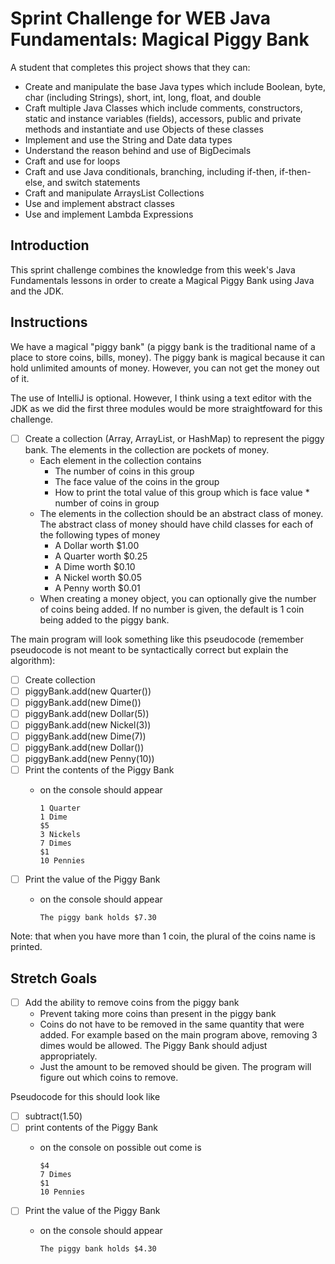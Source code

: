 # Sprint Challenge for WEB Java Fundamentals: Magical Piggy Bank

A student that completes this project shows that they can:

* Create and manipulate the base Java types which include Boolean, byte, char (including Strings), short, int, long, float, and double
* Craft multiple Java Classes which include comments, constructors, static and instance variables (fields), accessors, public and private methods and instantiate and use Objects of these classes
* Implement and use the String and Date data types
* Understand the reason behind and use of BigDecimals
* Craft and use for loops
* Craft and use Java conditionals, branching, including if-then, if-then-else, and switch statements
* Craft and manipulate ArraysList Collections
* Use and implement abstract classes
* Use and implement Lambda Expressions

## Introduction

This sprint challenge combines the knowledge from this week's Java Fundamentals lessons in order to create a Magical Piggy Bank using Java and the JDK.

## Instructions

We have a magical "piggy bank" (a piggy bank is the traditional name of a place to store coins, bills, money). The piggy bank is magical because it can hold unlimited amounts of money. However, you can not get the money out of it.

The use of IntelliJ is optional. However, I think using a text editor with the JDK as we did the first three modules would be more straightfoward for this challenge.

* [ ] Create a collection (Array, ArrayList, or HashMap) to represent the piggy bank. The elements in the collection are pockets of money.
  * Each element in the collection contains
    * The number of coins in this group
    * The face value of the coins in the group
    * How to print the total value of this group which is face value * number of coins in group
  * The elements in the collection should be an abstract class of money. The abstract class of money should have child classes for each of the following types of money
    * A Dollar worth $1.00
    * A Quarter worth $0.25
    * A Dime worth $0.10
    * A Nickel worth $0.05
    * A Penny worth $0.01
  * When creating a money object, you can optionally give the number of coins being added. If no number is given, the default is 1 coin being added to the piggy bank.  

The main program will look something like this pseudocode (remember pseudocode is not meant to be syntactically correct but explain the algorithm):

* [ ] Create collection
* [ ] piggyBank.add(new Quarter())
* [ ] piggyBank.add(new Dime())
* [ ] piggyBank.add(new Dollar(5))
* [ ] piggyBank.add(new Nickel(3))
* [ ] piggyBank.add(new Dime(7))
* [ ] piggyBank.add(new Dollar())
* [ ] piggyBank.add(new Penny(10))
* [ ] Print the contents of the Piggy Bank
  * on the console should appear  

    `1 Quarter`  
    `1 Dime`  
    `$5`  
    `3 Nickels`  
    `7 Dimes`  
    `$1`  
    `10 Pennies`  

- [ ] Print the value of the Piggy Bank
  - on the console should appear  

    `The piggy bank holds $7.30`  

Note: that when you have more than 1 coin, the plural of the coins name is printed.

## Stretch Goals

* [ ] Add the ability to remove coins from the piggy bank
  * Prevent taking more coins than present in the piggy bank
  * Coins do not have to be removed in the same quantity that were added. For example based on the main program above, removing 3 dimes would be allowed. The Piggy Bank should adjust appropriately.
  * Just the amount to be removed should be given. The program will figure out which coins to remove.

Pseudocode for this should look like

* [ ] subtract(1.50)
* [ ] print contents of the Piggy Bank
  * on the console on possible out come is  

    `$4`  
    `7 Dimes`  
    `$1`  
    `10 Pennies`  

- [ ] Print the value of the Piggy Bank
  - on the console should appear  

    `The piggy bank holds $4.30`
